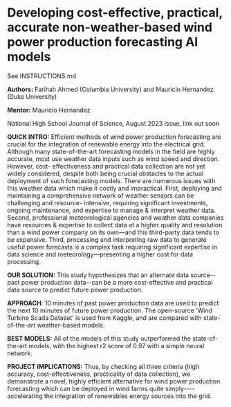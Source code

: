 # Developing cost-effective, practical, accurate non-weather-based wind power production forecasting AI models

See INSTRUCTIONS.md

**Authors:** Farihah Ahmed (Columbia University) and Mauricio Hernandez (Duke University)

**Mentor:** Mauricio Hernandez

National High School Journal of Science, August 2023 issue, link out soon

**QUICK INTRO:** Efficient methods of wind power production forecasting are crucial for the integration of
renewable energy into the electrical grid. Although many state-of-the-art forecasting models in the field are highly
accurate, most use weather data inputs such as wind speed and direction. However, cost-
effectiveness and practical data collection are not yet widely considered, despite
both being crucial obstacles to the actual deployment of such forecasting models. There are
numerous issues with this weather data which make it costly and impractical. First, deploying
and maintaining a comprehensive network of weather sensors can be challenging and resource-
intensive, requiring significant investments, ongoing maintenance, and expertise to manage &
interpret weather data. Second, professional meteorological agencies and weather data
companies have resources &amp; expertise to collect data at a higher quality and resolution than a
wind power company on its own—and this third-party data tends to be expensive. Third,
processing and interpreting raw data to generate useful power forecasts is a complex task
requiring significant expertise in data science and meteorology—presenting a higher cost for
data processing.

**OUR SOLUTION:** This study hypothesizes that an alternate data source--past power production
data--can be a more cost-effective and practical data source to predict future power production.

**APPROACH**: 10 minutes of past power production data are used to predict the next 10 minutes of future
power production. The open-source ‘Wind Turbine Scada Dataset’ is used from
Kaggle, and are compared with state-of-the-art weather-based models.

**BEST MODELS:** All of the models of this study
outperformed the state-of-the-art models, with the highest r2 score of 0.97 with a
simple neural network. 

**PROJECT IMPLICATIONS:** Thus, by checking all three criteria (high accuracy, cost-effectiveness,
practicality of data collection), we demonstrate a novel, highly efficient alternative for
wind power production forecasting which can be deployed in wind farms quite simply----
accelerating the integration of renewables energy sources into the grid.

 
